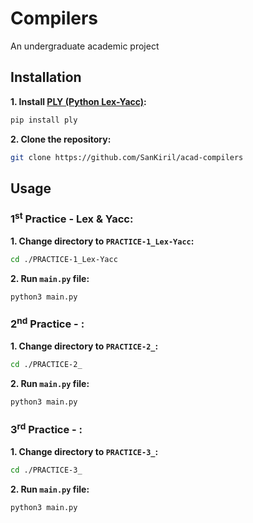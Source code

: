 # Compilers
An undergraduate academic project 

## Installation
**1. Install [PLY (Python Lex-Yacc)](https://github.com/dabeaz/ply):**
```bash
pip install ply
```
**2. Clone the repository:**
```bash
git clone https://github.com/SanKiril/acad-compilers
```

## Usage
### 1<sup>st</sup> Practice - Lex & Yacc:
**1. Change directory to `PRACTICE-1_Lex-Yacc`:**
```bash
cd ./PRACTICE-1_Lex-Yacc
```
**2. Run `main.py` file:**
```bash
python3 main.py
```

### 2<sup>nd</sup> Practice - :
**1. Change directory to `PRACTICE-2_`:**
```bash
cd ./PRACTICE-2_
```
**2. Run `main.py` file:**
```bash
python3 main.py
```


### 3<sup>rd</sup> Practice - :
**1. Change directory to `PRACTICE-3_`:**
```bash
cd ./PRACTICE-3_
```
**2. Run `main.py` file:**
```bash
python3 main.py
```

